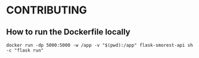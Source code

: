 # CONTRIBUTING

## How to run the Dockerfile locally

```shell
docker run -dp 5000:5000 -w /app -v "$(pwd):/app" flask-smorest-api sh -c "flask run"
```
